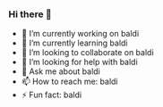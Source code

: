 ### Hi there 👋

- 🔭 I’m currently working on baldi
- 🌱 I’m currently learning baldi
- 👯 I’m looking to collaborate on baldi
- 🤔 I’m looking for help with baldi
- 💬 Ask me about baldi
- 📫 How to reach me: baldi
- ⚡ Fun fact: baldi
